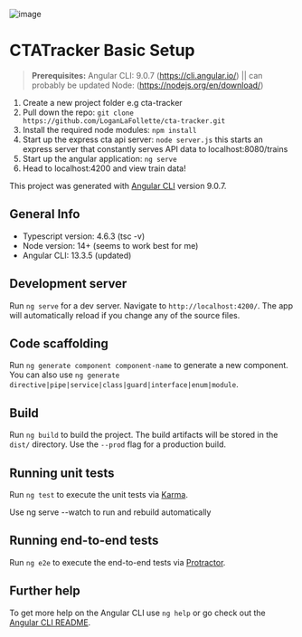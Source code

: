 ![image](https://user-images.githubusercontent.com/20171166/170888143-1fdcc7f1-32ae-4b73-baf9-5e46568c3fa6.png)


# CTATracker Basic Setup

>**Prerequisites:**
>Angular CLI: 9.0.7 (https://cli.angular.io/) || can probably be updated
>Node: (https://nodejs.org/en/download/)

1) Create a new project folder e.g cta-tracker
2) Pull down the repo: ```git clone https://github.com/LoganLaFollette/cta-tracker.git```
3) Install the required node modules: ```npm install```
4) Start up the express cta api server: ```node server.js``` this starts an express server that constantly serves API data to localhost:8080/trains
5) Start up the angular application: ```ng serve```
6) Head to localhost:4200 and view train data!

This project was generated with [Angular CLI](https://github.com/angular/angular-cli) version 9.0.7.

## General Info ##

- Typescript version: 4.6.3 (tsc -v)
- Node version:       14+ (seems to work best for me)
- Angular CLI:        13.3.5 (updated)

## Development server

Run `ng serve` for a dev server. Navigate to `http://localhost:4200/`. The app will automatically reload if you change any of the source files.

## Code scaffolding

Run `ng generate component component-name` to generate a new component. You can also use `ng generate directive|pipe|service|class|guard|interface|enum|module`.

## Build

Run `ng build` to build the project. The build artifacts will be stored in the `dist/` directory. Use the `--prod` flag for a production build.

## Running unit tests

Run `ng test` to execute the unit tests via [Karma](https://karma-runner.github.io).

Use ng serve --watch to run and rebuild automatically

## Running end-to-end tests

Run `ng e2e` to execute the end-to-end tests via [Protractor](http://www.protractortest.org/).

## Further help

To get more help on the Angular CLI use `ng help` or go check out the [Angular CLI README](https://github.com/angular/angular-cli/blob/master/README.md).
